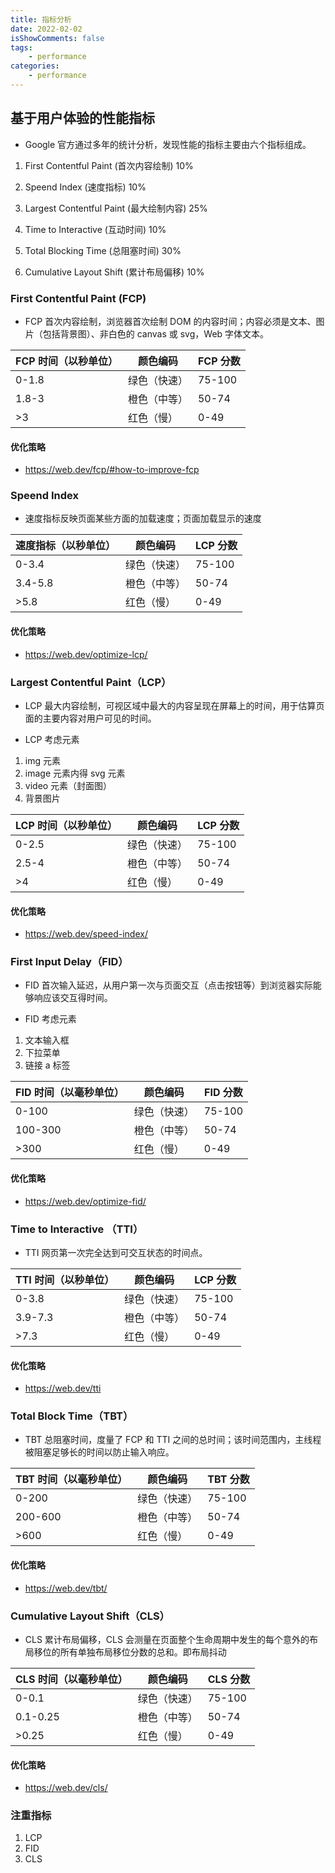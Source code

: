 ```yaml
---
title: 指标分析
date: 2022-02-02
isShowComments: false
tags:
    - performance
categories:
    - performance
---
```


## 基于用户体验的性能指标

-   Google 官方通过多年的统计分析，发现性能的指标主要由六个指标组成。

1. First Contentful Paint (首次内容绘制) 10%

2. Speend Index (速度指标) 10%

3. Largest Contentful Paint (最大绘制内容) 25%

4. Time to Interactive (互动时间) 10%

5. Total Blocking Time (总阻塞时间) 30%

6. Cumulative Layout Shift (累计布局偏移) 10%

### First Contentful Paint (FCP)

-   FCP 首次内容绘制，浏览器首次绘制 DOM 的内容时间；内容必须是文本、图片（包括背景图）、非白色的 canvas 或 svg，Web 字体文本。

| FCP 时间（以秒单位） | 颜色编码     | FCP 分数 |
| -------------------- | ------------ | -------- |
| 0-1.8                | 绿色（快速） | 75-100   |
| 1.8-3                | 橙色（中等） | 50-74    |
| >3                   | 红色（慢）   | 0-49     |

#### 优化策略

-   https://web.dev/fcp/#how-to-improve-fcp

### Speend Index

-   速度指标反映页面某些方面的加载速度；页面加载显示的速度

| 速度指标（以秒单位） | 颜色编码     | LCP 分数 |
| -------------------- | ------------ | -------- |
| 0-3.4                | 绿色（快速） | 75-100   |
| 3.4-5.8              | 橙色（中等） | 50-74    |
| >5.8                 | 红色（慢）   | 0-49     |

#### 优化策略

-   https://web.dev/optimize-lcp/

### Largest Contentful Paint（LCP）

-   LCP 最大内容绘制，可视区域中最大的内容呈现在屏幕上的时间，用于估算页面的主要内容对用户可见的时间。

-   LCP 考虑元素

1. img 元素
2. image 元素内得 svg 元素
3. video 元素（封面图）
4. 背景图片

| LCP 时间（以秒单位） | 颜色编码     | LCP 分数 |
| -------------------- | ------------ | -------- |
| 0-2.5                | 绿色（快速） | 75-100   |
| 2.5-4                | 橙色（中等） | 50-74    |
| >4                   | 红色（慢）   | 0-49     |

#### 优化策略

-   https://web.dev/speed-index/

### First Input Delay（FID）

-   FID 首次输入延迟，从用户第一次与页面交互（点击按钮等）到浏览器实际能够响应该交互得时间。

-   FID 考虑元素

1. 文本输入框
2. 下拉菜单
3. 链接 a 标签

| FID 时间（以毫秒单位） | 颜色编码     | FID 分数 |
| ---------------------- | ------------ | -------- |
| 0-100                  | 绿色（快速） | 75-100   |
| 100-300                | 橙色（中等） | 50-74    |
| >300                   | 红色（慢）   | 0-49     |

#### 优化策略

-   https://web.dev/optimize-fid/

### Time to Interactive （TTI）

-   TTI 网页第一次完全达到可交互状态的时间点。

| TTI 时间（以秒单位） | 颜色编码     | LCP 分数 |
| -------------------- | ------------ | -------- |
| 0-3.8                | 绿色（快速） | 75-100   |
| 3.9-7.3              | 橙色（中等） | 50-74    |
| >7.3                 | 红色（慢）   | 0-49     |

#### 优化策略

-   https://web.dev/tti

### Total Block Time（TBT）

-   TBT 总阻塞时间，度量了 FCP 和 TTI 之间的总时间；该时间范围内，主线程被阻塞足够长的时间以防止输入响应。

| TBT 时间（以毫秒单位） | 颜色编码     | TBT 分数 |
| ---------------------- | ------------ | -------- |
| 0-200                  | 绿色（快速） | 75-100   |
| 200-600                | 橙色（中等） | 50-74    |
| >600                   | 红色（慢）   | 0-49     |

#### 优化策略

-   https://web.dev/tbt/

### Cumulative Layout Shift（CLS）

-   CLS 累计布局偏移，CLS 会测量在页面整个生命周期中发生的每个意外的布局移位的所有单独布局移位分数的总和。即布局抖动

| CLS 时间（以毫秒单位） | 颜色编码     | CLS 分数 |
| ---------------------- | ------------ | -------- |
| 0-0.1                  | 绿色（快速） | 75-100   |
| 0.1-0.25               | 橙色（中等） | 50-74    |
| >0.25                  | 红色（慢）   | 0-49     |

#### 优化策略

-   https://web.dev/cls/

### 注重指标

1. LCP
2. FID
3. CLS
